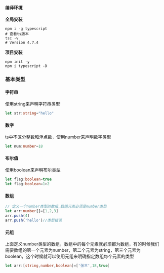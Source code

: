#### 编译环境
**全局安装**
```shell
npm i -g typescript
# 查看ts版本
tsc -v
# Version 4.7.4
```
**项目安装**
```
npm init -y
npm i typescript -D
```

### 基本类型
#### 字符串

使用string来声明字符串类型
```ts
let str:string="hello"
```
#### 数字
ts中不区分整数和浮点数，使用number来声明数字类型
```ts
let num:number=18
```
#### 布尔值
使用boolean来声明布尔类型
```ts
let flag:boolean=true
let flag:boolean=1>2
```

#### 数组
```ts
// 定义一个number类型的数组,数组元素必须是number类型
let arr:number[]=[1,2,3]
arr.push(4)
arr.push('hello')//类型错误
```
#### 元组
上面定义number类型的数组，数组中的每个元素就必须都为数组，有的时候我们需要数组的第一个元素为number，第二个元素为string，第三个元素为boolean，这个时候就可以使用元组来明确指定数组每个元素的类型
```ts
let arr:[string,number,boolean]=['张三',18,true]
```

